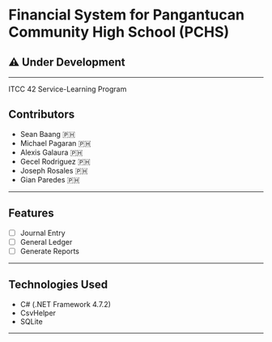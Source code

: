 # Financial System for Pangantucan Community High School (PCHS)

## :warning: Under Development

---

ITCC 42 Service-Learning Program

## Contributors

- Sean Baang :philippines:
- Michael Pagaran :philippines:
- Alexis Galaura :philippines:
- Gecel Rodriguez :philippines:
- Joseph Rosales :philippines:
- Gian Paredes :philippines:

---

## Features

- [ ] Journal Entry
- [ ] General Ledger
- [ ] Generate Reports

---

## Technologies Used

- C# (.NET Framework 4.7.2)
- CsvHelper
- SQLite

---
